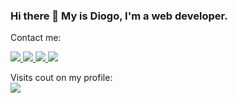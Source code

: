 ### Hi there 👋 My is Diogo, I'm a web developer.


<p > Contact me: </p>

<a style="witdth: 40px;" target="_blank" href="https://www.linkedin.com/in/diogo-limas/"> <img style="witdth: 40px;" src="https://github.com/diogolimas/diogolimas/blob/main/img/linkedin.svg"> <a>
<a style="witdth: 40px;" target="_blank" href="mailto:diogo.libras43@gmail.com"> <img src="https://github.com/diogolimas/diogolimas/blob/main/img/gmail.svg"> <a>
<a style="witdth: 40px;" target="_blank" href="https://instagram.com/diogolima.io"> <img src="https://github.com/diogolimas/diogolimas/blob/main/img/instagram.svg"> <a>
<a style="witdth: 40px;" target="_blank" href="https://diogolimas.github.io"> <img src="https://github.com/diogolimas/diogolimas/blob/main/img/man.svg"> <a>

<p align="left"> 
  Visits cout on my profile: <br/>
  <img src="https://profile-counter.glitch.me/diogolimas/count.svg">
</p>


<!--
**diogolimas/diogolimas** is a ✨ _special_ ✨ repository because its `README.md` (this file) appears on your GitHub profile.

Here are some ideas to get you started:

- 🔭 I’m currently working on ...
- 🌱 I’m currently learning ...
- 👯 I’m looking to collaborate on ...
- 🤔 I’m looking for help with ...
- 💬 Ask me about ...
- 📫 How to reach me: ...
- 😄 Pronouns: ...
- ⚡ Fun fact: ...
-->
